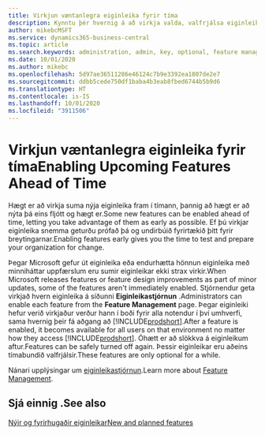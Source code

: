 ```yaml
---
title: Virkjun væntanlegra eiginleika fyrir tíma
description: Kynntu þér hvernig á að virkja valda, valfrjálsa eiginleika áður en þeir eru sjálfkrafa innleiddir.
author: mikebcMSFT
ms.service: dynamics365-business-central
ms.topic: article
ms.search.keywords: administration, admin, key, optional, feature management, early access, preview
ms.date: 10/01/2020
ms.author: mikebc
ms.openlocfilehash: 5d97ae36511286e46124c7b9e3392ea1807de2e7
ms.sourcegitcommit: ddbb5cede750df1baba4b3eab8fbed6744b5b9d6
ms.translationtype: HT
ms.contentlocale: is-IS
ms.lasthandoff: 10/01/2020
ms.locfileid: "3911506"
---
```

# <a name="enabling-upcoming-features-ahead-of-time"></a><span data-ttu-id="845ad-103">Virkjun væntanlegra eiginleika fyrir tíma</span><span class="sxs-lookup"><span data-stu-id="845ad-103">Enabling Upcoming Features Ahead of Time</span></span>

<span data-ttu-id="845ad-104">Hægt er að virkja suma nýja eiginleika fram í tímann, þannig að hægt er að nýta þá eins fljótt og hægt er.</span><span class="sxs-lookup"><span data-stu-id="845ad-104">Some new features can be enabled ahead of time, letting you take advantage of them as early as possible.</span></span> <span data-ttu-id="845ad-105">Ef þú virkjar eiginleika snemma geturðu prófað þá og undirbúið fyrirtækið þitt fyrir breytingarnar.</span><span class="sxs-lookup"><span data-stu-id="845ad-105">Enabling features early gives you the time to test and prepare your organization for change.</span></span>

<span data-ttu-id="845ad-106">Þegar Microsoft gefur út eiginleika eða endurhætta hönnun eiginleika með minniháttar uppfærslum eru sumir eiginleikar ekki strax virkir.</span><span class="sxs-lookup"><span data-stu-id="845ad-106">When Microsoft releases features or feature design improvements as part of minor updates, some of the features aren't immediately enabled.</span></span> <span data-ttu-id="845ad-107">Stjórnendur geta virkjað hvern eiginleika á síðunni **Eiginleikastjórnun** .</span><span class="sxs-lookup"><span data-stu-id="845ad-107">Administrators can enable each feature from the **Feature Management** page.</span></span> <span data-ttu-id="845ad-108">Þegar eiginleiki hefur verið virkjaður verður hann í boði fyrir alla notendur í því umhverfi, sama hvernig þeir fá aðgang að [!INCLUDE[prodshort](includes/prodshort.md)].</span><span class="sxs-lookup"><span data-stu-id="845ad-108">After a feature is enabled, it becomes available for all users on that environment no matter how they access [!INCLUDE[prodshort](includes/prodshort.md)].</span></span> <span data-ttu-id="845ad-109">Óhætt er að slökkva á eiginleikum aftur.</span><span class="sxs-lookup"><span data-stu-id="845ad-109">Features can be safely turned off again.</span></span> <span data-ttu-id="845ad-110">Þessir eiginleikar eru aðeins tímabundið valfrjálsir.</span><span class="sxs-lookup"><span data-stu-id="845ad-110">These features are only optional for a while.</span></span>

<span data-ttu-id="845ad-111">Nánari upplýsingar um [eiginleikastjórnun](/dynamics365/business-central/dev-itpro/administration/feature-management).</span><span class="sxs-lookup"><span data-stu-id="845ad-111">Learn more about [Feature Management](/dynamics365/business-central/dev-itpro/administration/feature-management).</span></span>  

## <a name="see-also"></a><span data-ttu-id="845ad-112">Sjá einnig .</span><span class="sxs-lookup"><span data-stu-id="845ad-112">See also</span></span>

[<span data-ttu-id="845ad-113">Nýir og fyrirhugaðir eiginleikar</span><span class="sxs-lookup"><span data-stu-id="845ad-113">New and planned features</span></span>](https://aka.ms/Dynamics365ReleasePlan)  
